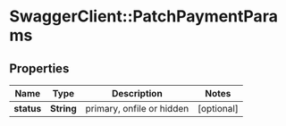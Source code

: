 # SwaggerClient::PatchPaymentParams

## Properties
Name | Type | Description | Notes
------------ | ------------- | ------------- | -------------
**status** | **String** | primary, onfile or hidden | [optional] 


